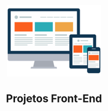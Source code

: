 <p align="center">
<img src="/foto2.png" width="250" alt="Aprenda Front-end">
</p>
<h1 align="center"> Projetos Front-End </h1>
